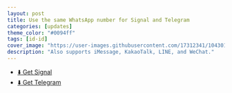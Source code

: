 ```yaml
---
layout: post
title: Use the same WhatsApp number for Signal and Telegram
categories: [updates]
theme_color: "#0094ff"
tags: [id-id]
cover_image: "https://user-images.githubusercontent.com/17312341/104301104-d447d780-54f9-11eb-8272-a13a59b84a1b.png"
description: "Also supports iMessage, KakaoTalk, LINE, and WeChat."
---
```


+ [⬇️ Get Signal](https://signal.org)
+ [⬇️ Get Telegram](https://telegram.org/%20target=)